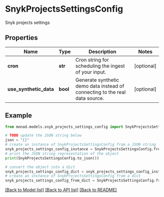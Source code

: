# SnykProjectsSettingsConfig

Snyk projects settings

## Properties

Name | Type | Description | Notes
------------ | ------------- | ------------- | -------------
**cron** | **str** | Cron string for scheduling the ingest of your input. | [optional] 
**use_synthetic_data** | **bool** | Generate synthetic demo data instead of connecting to the real data source. | [optional] 

## Example

```python
from monad.models.snyk_projects_settings_config import SnykProjectsSettingsConfig

# TODO update the JSON string below
json = "{}"
# create an instance of SnykProjectsSettingsConfig from a JSON string
snyk_projects_settings_config_instance = SnykProjectsSettingsConfig.from_json(json)
# print the JSON string representation of the object
print(SnykProjectsSettingsConfig.to_json())

# convert the object into a dict
snyk_projects_settings_config_dict = snyk_projects_settings_config_instance.to_dict()
# create an instance of SnykProjectsSettingsConfig from a dict
snyk_projects_settings_config_from_dict = SnykProjectsSettingsConfig.from_dict(snyk_projects_settings_config_dict)
```
[[Back to Model list]](../README.md#documentation-for-models) [[Back to API list]](../README.md#documentation-for-api-endpoints) [[Back to README]](../README.md)


